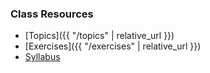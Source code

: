 ### Class Resources

- [Topics]({{ "/topics" | relative_url }})
- [Exercises]({{ "/exercises" | relative_url }})
- [Syllabus](#)
